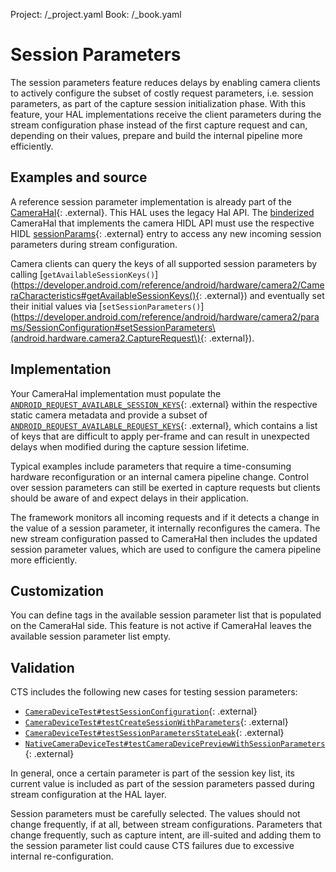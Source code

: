 Project: /_project.yaml
Book: /_book.yaml

<!--
  Copyright 2018 The Android Open Source Project

  Licensed under the Apache License, Version 2.0 (the "License");
  you may not use this file except in compliance with the License.
  You may obtain a copy of the License at

      http://www.apache.org/licenses/LICENSE-2.0

  Unless required by applicable law or agreed to in writing, software
  distributed under the License is distributed on an "AS IS" BASIS,
  WITHOUT WARRANTIES OR CONDITIONS OF ANY KIND, either express or implied.
  See the License for the specific language governing permissions and
  limitations under the License.
-->

# Session Parameters

The session parameters feature reduces delays by enabling camera clients to
actively configure the subset of costly request parameters, i.e. session
parameters, as part of the capture session initialization phase. With this
feature, your HAL implementations receive the client parameters during the
stream configuration phase instead of the first capture request and can,
depending on their values, prepare and build the internal pipeline more
efficiently.

## Examples and source

A reference session parameter implementation is already part of the
[CameraHal](https://android.googlesource.com/platform/hardware/qcom/camera/+/master/msm8998/QCamera2/HAL3/QCamera3HWI.cpp){: .external}.
This HAL uses the legacy Hal API.
The [binderized](/devices/architecture/hal-types)
CameraHal that implements the camera HIDL API must use the respective HIDL
[sessionParams](https://android.googlesource.com/platform/hardware/interfaces/+/master/camera/device/3.4/types.hal#111){: .external}
entry to access any new incoming session parameters during stream configuration.

Camera clients can query the keys of all supported session parameters by calling
[`getAvailableSessionKeys()`](https://developer.android.com/reference/android/hardware/camera2/CameraCharacteristics#getAvailableSessionKeys(){: .external})
and eventually set their initial values via
[`setSessionParameters()`](https://developer.android.com/reference/android/hardware/camera2/params/SessionConfiguration#setSessionParameters\(android.hardware.camera2.CaptureRequest\){: .external}).

## Implementation

Your CameraHal implementation must populate the
[`ANDROID_REQUEST_AVAILABLE_SESSION_KEYS`](https://android.googlesource.com/platform/hardware/interfaces/+/master/camera/metadata/3.3/types.hal#99){: .external}
within the respective static camera metadata and provide a subset of
[`ANDROID_REQUEST_AVAILABLE_REQUEST_KEYS`](https://android.googlesource.com/platform/hardware/interfaces/+/master/camera/metadata/3.2/types.hal#1016){: .external},
which contains a list of keys that are difficult to apply per-frame and can
result in unexpected delays when modified during the capture session lifetime.

Typical examples include parameters that require a time-consuming hardware
reconfiguration or an internal camera pipeline change. Control over session
parameters can still be exerted in capture requests but clients should be aware
of and expect delays in their application.

The framework monitors all incoming requests and if it detects a change in the
value of a session parameter, it internally reconfigures the camera. The new
stream configuration passed to CameraHal then includes the updated session
parameter values, which are used to configure the camera pipeline more
efficiently.

## Customization

You can define tags in the available session parameter list that is populated on
the CameraHal side. This feature is not active if CameraHal leaves the
available session parameter list empty.

## Validation

CTS includes the following new cases for testing session parameters:

+   [`CameraDeviceTest#testSessionConfiguration`](https://android.googlesource.com/platform/cts/+/master/tests/camera/src/android/hardware/camera2/cts/CameraDeviceTest.java#795){: .external}  
+   [`CameraDeviceTest#testCreateSessionWithParameters`](https://android.googlesource.com/platform/cts/+/master/tests/camera/src/android/hardware/camera2/cts/CameraDeviceTest.java#1038){: .external}  
+   [`CameraDeviceTest#testSessionParametersStateLeak`](https://android.googlesource.com/platform/cts/+/master/tests/camera/src/android/hardware/camera2/cts/CameraDeviceTest.java#870){: .external}  
+   [`NativeCameraDeviceTest#testCameraDevicePreviewWithSessionParameters`](https://android.googlesource.com/platform/cts/+/master/tests/camera/libctscamera2jni/native-camera-jni.cpp#2140){: .external}  

In general, once a certain parameter is part of the session key list, its
current value is included as part of the session parameters passed during stream
configuration at the HAL layer.

Session parameters must be carefully selected. The values should not change
frequently, if at all, between stream configurations. Parameters that change
frequently, such as capture intent, are ill-suited and adding them to the
session parameter list could cause CTS failures due to excessive internal
re-configuration.
